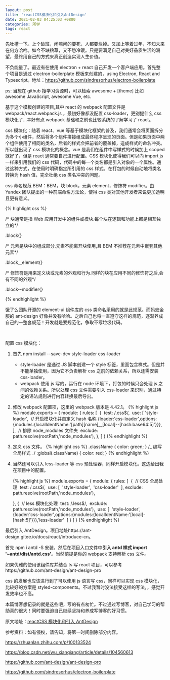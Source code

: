 ```yaml
---
layout: post
title: 'reactCSS模块化和引入AntDesign'
date: 2021-02-03 04:25:03 +0800
categories: 所学
tags: react
---
```


先吐槽一下。上个破班，闲嘛闲的要死，人都要烂掉。又加上等着过年，不知未来在何方哈哈。如今不缺粮草，又不愁冷暖。只是要满足自己对美好品质生活的渴望，最终用自己的方式来真正创造实现人生价值。

不负能量了。最近有在使用 electron + react 自己开发一个客户端应用。首先整个项目是通过 electron-boilerplate 模板来创建的，using Electron, React and Typescript。地址：https://github.com/sindresorhus/electron-boilerplate

ps: 当想在 github 搜学习资源时，可以检索 awesome + [theme] 比如 awesome JavaScript, awesome Vue, etc.

基于这个模板创建的项目,其中 react 的 webpack 配置文件是 webpack/react.webpack.js ，最初好像都没配置 css-loader，更别提什么 css 模块化了...幸好有点 webpack 基础和之前也比较系统的了解学习了 react。

css 模块化：随着 react、vue 等基于模块化框架的普及，我们通常会将页面拆分为多个小组件，然后将多个组件拼接组成最终程序呈现的页面。但是如果页面中两个组件使用了相同的类名，后者的样式会把前者的覆盖掉，造成样式的命名冲突。所以就出现了 css 模块化的概念。vue 是我们在组件中写样式的时候加上 scoped 就好了，但是 react 通常要自己进行配置。CSS 模块化使得我们可以向 import js 一样来引用我们的 css 代码，代码中的每一个类名都是引入对象的一个属性。通过这种方式，在使用时明确指定所引用的 css 样式。在打包的时候自动地将类名转换为 hash 值，完全杜绝 css 类名冲突的问题。

css 命名规范 BEM：BEM，块 block，元素 element，修饰符 modifier。由 Yandex 团队提出的一种前端命名方法论，使得 css 类对其他开发者来说更加透明且更有意义。

{% highlight css %}

/* 块通常是指 Web 应用开发中的组件或模块.每个块在逻辑和功能上都是相互独立的*/

.block{}

/* 元素是块中的组成部分.元素不能离开块使用,且 BEM 不推荐在元素中嵌套其他元素*/

.block__element{}

/* 修饰符是用来定义块或元素的外观和行为.同样的块在应用不同的修饰符之后,会有不同的外观*/

.block--modifier{}

{% endhighlight %}

饿了么团队开源的 element-ui 组件库的 css 类命名采用的就是此规范。而蚂蚁金服的 ant-design 好像并没有哈哈。之后自己也将一直遵守这样的规范，逐渐养成自己的一整套规范！开发就是要规范化，争取不写垃圾代码。

<div align=center>
  <img src="{{site.baseurl}}/assets/res/02020101.jpg" width="800" alt="elementUICSS命名"/>
</div>

配置 css 模块化：

1. 首先 npm install --save-dev style-loader css-loader

   - style-loader 是通过 JS 脚本创建一个 style 标签，里面包含样式。但是并不能单独使用，因为它不负责解析 css 之前的依赖关系，所以还需安装 css-loader。
   - webpack 使用 js 写的，运行在 node 环境下，打包的时候只会处理 js 之间的依赖关系。所以处理 css 文件需要引入 css-loader 来识别，通过特定的语法规则进行内容转换最后导出。

2. 修改 webpack 配置项，这里的 webpack 版本是 4.42.1。
   {% highlight js %}
   module.exports = {
   module: {
   rules: [
   ​ {
   ​ test: /\.css$/,
   ​ use: [
   ​ 'style-loader',
   ​ // 开启模块化并自定义 hash 名称
   ​ {loader:'css-loader',options:{modules:{localIdentName:'[path][name]\_\_[local]--[hash:base64:5]'}}},
   ​ ],
   ​ // 排除 node_modules 文件夹
   ​ exclude: path.resolve(rootPath,'node_modules'),
   },
   ]
   }
   {% endhighlight %}

3. 定义 css 文件。
   {% highlight css %}
   .className {
   color: green;
   }
   /_ 编写全局样式 _/
   :global(.className) {
   color: red;
   }
   {% endhighlight %}

4. 当然还可以引入 less-loader 等 css 预处理器，同样开启模块化。这边给出我在项目中的配置。

   {% highlight js %}
   module.exports = {
   module: {
   rules: [
   ​ {
   ​ // CSS 全局处理
   ​ test: /\.css$/,
   ​ use: [
   ​ 'style-loader',
   ​ 'css-loader'
   ​ ],
   ​ exclude: path.resolve(rootPath,'node_modules'),

   },
   {
   ​ // less 模块化处理
   ​ test: /\.less$/,
   ​ exclude: path.resolve(rootPath,'node_modules'),
   ​ use: [
   ​ 'style-loader',
   ​ {loader:'css-loader',options:{modules:{localIdentName:'[local]-[hash:5]'}}},
   ​ 'less-loader'
   ​ ]
   }
   ]
   }
   {% endhighlight %}

最后引入 AntDesign。项目地址https://ant-design.gitee.io/docs/react/introduce-cn。

首先 npm i antd -S 安装，然后在项目入口文件中**引入 antd 样式 import '~antd/dist/antd.css'**。当然前提是你的 webpack 支持解析 css 文件。

如果优雅的使用该组件库并结合 ts 写 react 项目，可以参考https://github.com/ant-design/ant-design-pro

css 的发展也应该进行到了可以使用 js 语言写 css，同样可以实现 css 模块化，比较好的方案是 styled-components。不过我暂时没法接受这样的写法，，感觉开发效率也不高。

本篇博客想记录的就是这些吧，写的有点匆忙。不过通过写博客，对自己学习的帮助真的很大！同时要强迫自己继续坚持和养成写博客的好习惯。

原文地址：<a href="https://zzfd.github.io/2021/02/02/reactCSS模块化和引入AntDesign">reactCSS 模块化和引入 AntDesign</a>

参考资料：如有侵权，请告知，将第一时间删除部分内容。

https://zhuanlan.zhihu.com/p/100133524

https://blog.csdn.net/wu_xianqiang/article/details/104560613

https://github.com/ant-design/ant-design-pro

https://github.com/sindresorhus/electron-boilerplate
